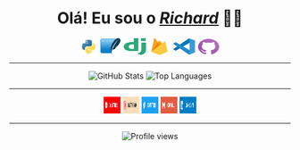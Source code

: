 <div>
  <h1 align="center"><b>Olá! Eu sou o <a href="https://beacons.ai/richardneri"><i>Richard</i></a> 👋😄</b></h1>
  <div style="display: inline_block" align="center">
      <a href="https://docs.python.org/3/"><img align="center" alt="Python" height="30" width="30" src="./scr/python.svg"></a>
      <a href="https://docs.python.org/pt-br/3/library/sqlite3.html"><img align="center" alt="sqlite" height="30" width="40" src="./scr/sqlite.svg"></a>
      <a href="https://www.djangoproject.com/"><img align="center" alt="django" height="30" width="40" src="./scr/django.svg"></a>
      <a href="firebase.google.com/"><img align="center" alt="firebase" height="30" width="40" src="./scr/firebase.svg"></a>
      <a href="https://vscode.dev/"><img align="center" alt="Vscode" height="30" width="40" src="./scr/vscode.svg"></a>
      <a href="https://desktop.github.com/"><img align="center" alt="Github" height="30" width="40" src="./scr/github.svg"></a>
  </div>
  <hr size="1">
  <div align="center">
      <img height="180em" src="https://github-readme-stats.vercel.app/api?username=jsnery&show_icons=true&theme=github_dark&include_all_commits=false&count_private=true&border_radius=15&custom_title=Status%20do%20GitHub&hide_border=true&bg_color=30,000000,002c4a" alt="GitHub Stats" />
      <img height="180em" src="https://github-readme-stats.vercel.app/api/top-langs/?username=jsnery&langs_count=3&theme=github_dark&border_radius=15&custom_title=Top%20Linguagens&hide_border=true&bg_color=30,002c4a,000000" alt="Top Languages" />
  </div>
  <hr size="1">
  <div align="center">
      <a href="https://www.youtube.com/channel/UCP3ya8T27U4nDKAsDh_Z7RQ" target="_blank"><img src="./scr/tube.svg" height="30" width="30" alt="YouTube"></a>
      <a href="https://instagram.com/richard_neri" target="_blank"><img src="./scr/gram.svg" height="30" width="30" alt="Instagram"></a>
      <a href="https://twitter.com/richard_nerii" target="_blank"><img src="./scr/twitter.svg" height="30" width="30" alt="Twitter"></a>
      <a href="mailto:richardmatq@gmail.com"><img src="./scr/gmail.svg" height="30" width="30" alt="Gmail"></a>
      <a href="https://www.linkedin.com/in/richardneri" target="_blank"><img src="./scr/linkedin.svg" height="30" width="30" alt="LinkedIn"></a>
  </div>
  <hr size="1">
  <div align="center">
      <img src="https://komarev.com/ghpvc/?username=jsnery&label=Profile%20views&color=0e75b6&style=flat" alt="Profile views" />
  </div>
</div>
